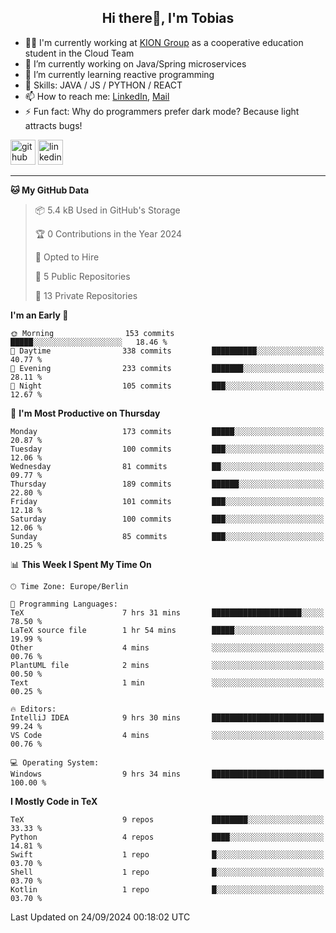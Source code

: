 <h2 align="center">Hi there👋, I'm Tobias</h2>

- 🧑‍💼 I'm currently working at [KION Group](https://www.kiongroup.com/) as a cooperative education student in the Cloud Team
- 🔭 I’m currently working on Java/Spring microservices 
- 🌱 I’m currently learning reactive programming 
- 💪 Skills: JAVA / JS / PYTHON / REACT
- 📫 How to reach me: [LinkedIn](https://www.linkedin.com/in/tgoetz), [Mail](mailto:mail@tobiasgoetz.com) 
- ⚡ Fun fact: Why do programmers prefer dark mode? Because light attracts bugs!

[<img src='https://cdn.jsdelivr.net/npm/simple-icons@3.0.1/icons/github.svg' alt='github' height='40'>](https://github.com/TobiasGoetz)  [<img src='https://cdn.jsdelivr.net/npm/simple-icons@3.0.1/icons/linkedin.svg' alt='linkedin' height='40'>](https://www.linkedin.com/in/tgoetz/)  

---

<!--START_SECTION:waka-->
**🐱 My GitHub Data** 

> 📦 5.4 kB Used in GitHub's Storage 
 > 
> 🏆 0 Contributions in the Year 2024
 > 
> 💼 Opted to Hire
 > 
> 📜 5 Public Repositories 
 > 
> 🔑 13 Private Repositories 
 > 
**I'm an Early 🐤** 

```text
🌞 Morning                153 commits         █████░░░░░░░░░░░░░░░░░░░░   18.46 % 
🌆 Daytime                338 commits         ██████████░░░░░░░░░░░░░░░   40.77 % 
🌃 Evening                233 commits         ███████░░░░░░░░░░░░░░░░░░   28.11 % 
🌙 Night                  105 commits         ███░░░░░░░░░░░░░░░░░░░░░░   12.67 % 
```
📅 **I'm Most Productive on Thursday** 

```text
Monday                   173 commits         █████░░░░░░░░░░░░░░░░░░░░   20.87 % 
Tuesday                  100 commits         ███░░░░░░░░░░░░░░░░░░░░░░   12.06 % 
Wednesday                81 commits          ██░░░░░░░░░░░░░░░░░░░░░░░   09.77 % 
Thursday                 189 commits         ██████░░░░░░░░░░░░░░░░░░░   22.80 % 
Friday                   101 commits         ███░░░░░░░░░░░░░░░░░░░░░░   12.18 % 
Saturday                 100 commits         ███░░░░░░░░░░░░░░░░░░░░░░   12.06 % 
Sunday                   85 commits          ███░░░░░░░░░░░░░░░░░░░░░░   10.25 % 
```


📊 **This Week I Spent My Time On** 

```text
🕑︎ Time Zone: Europe/Berlin

💬 Programming Languages: 
TeX                      7 hrs 31 mins       ████████████████████░░░░░   78.50 % 
LaTeX source file        1 hr 54 mins        █████░░░░░░░░░░░░░░░░░░░░   19.99 % 
Other                    4 mins              ░░░░░░░░░░░░░░░░░░░░░░░░░   00.76 % 
PlantUML file            2 mins              ░░░░░░░░░░░░░░░░░░░░░░░░░   00.50 % 
Text                     1 min               ░░░░░░░░░░░░░░░░░░░░░░░░░   00.25 % 

🔥 Editors: 
IntelliJ IDEA            9 hrs 30 mins       █████████████████████████   99.24 % 
VS Code                  4 mins              ░░░░░░░░░░░░░░░░░░░░░░░░░   00.76 % 

💻 Operating System: 
Windows                  9 hrs 34 mins       █████████████████████████   100.00 % 
```

**I Mostly Code in TeX** 

```text
TeX                      9 repos             ████████░░░░░░░░░░░░░░░░░   33.33 % 
Python                   4 repos             ████░░░░░░░░░░░░░░░░░░░░░   14.81 % 
Swift                    1 repo              █░░░░░░░░░░░░░░░░░░░░░░░░   03.70 % 
Shell                    1 repo              █░░░░░░░░░░░░░░░░░░░░░░░░   03.70 % 
Kotlin                   1 repo              █░░░░░░░░░░░░░░░░░░░░░░░░   03.70 % 
```




 Last Updated on 24/09/2024 00:18:02 UTC
<!--END_SECTION:waka-->
